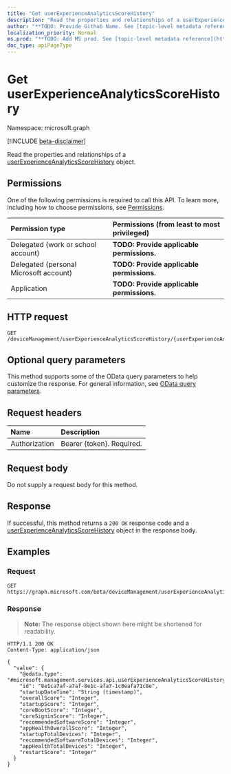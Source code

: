 ```yaml
---
title: "Get userExperienceAnalyticsScoreHistory"
description: "Read the properties and relationships of a userExperienceAnalyticsScoreHistory object."
author: "**TODO: Provide Github Name. See [topic-level metadata reference](https://msgo.azurewebsites.net/add/document/guidelines/metadata.html#topic-level-metadata)**"
localization_priority: Normal
ms.prod: "**TODO: Add MS prod. See [topic-level metadata reference](https://msgo.azurewebsites.net/add/document/guidelines/metadata.html#topic-level-metadata)**"
doc_type: apiPageType
---
```


# Get userExperienceAnalyticsScoreHistory
Namespace: microsoft.graph

[!INCLUDE [beta-disclaimer](../../includes/beta-disclaimer.md)]

Read the properties and relationships of a [userExperienceAnalyticsScoreHistory](../resources/userexperienceanalyticsscorehistory.md) object.

## Permissions
One of the following permissions is required to call this API. To learn more, including how to choose permissions, see [Permissions](/graph/permissions-reference).

|Permission type|Permissions (from least to most privileged)|
|:---|:---|
|Delegated (work or school account)|**TODO: Provide applicable permissions.**|
|Delegated (personal Microsoft account)|**TODO: Provide applicable permissions.**|
|Application|**TODO: Provide applicable permissions.**|

## HTTP request

<!-- {
  "blockType": "ignored"
}
-->
``` http
GET /deviceManagement/userExperienceAnalyticsScoreHistory/{userExperienceAnalyticsScoreHistoryId}
```

## Optional query parameters
This method supports some of the OData query parameters to help customize the response. For general information, see [OData query parameters](/graph/query-parameters).

## Request headers
|Name|Description|
|:---|:---|
|Authorization|Bearer {token}. Required.|

## Request body
Do not supply a request body for this method.

## Response

If successful, this method returns a `200 OK` response code and a [userExperienceAnalyticsScoreHistory](../resources/userexperienceanalyticsscorehistory.md) object in the response body.

## Examples

### Request
<!-- {
  "blockType": "request",
  "name": "get_userexperienceanalyticsscorehistory"
}
-->
``` http
GET https://graph.microsoft.com/beta/deviceManagement/userExperienceAnalyticsScoreHistory/{userExperienceAnalyticsScoreHistoryId}
```


### Response
>**Note:** The response object shown here might be shortened for readability.
<!-- {
  "blockType": "response",
  "truncated": true,
  "@odata.type": "microsoft.management.services.api.userExperienceAnalyticsScoreHistory"
}
-->
``` http
HTTP/1.1 200 OK
Content-Type: application/json

{
  "value": {
    "@odata.type": "#microsoft.management.services.api.userExperienceAnalyticsScoreHistory",
    "id": "8e1ca7af-a7af-8e1c-afa7-1c8eafa71c8e",
    "startupDateTime": "String (timestamp)",
    "overallScore": "Integer",
    "startupScore": "Integer",
    "coreBootScore": "Integer",
    "coreSigninScore": "Integer",
    "recommendedSoftwareScore": "Integer",
    "appHealthOverallScore": "Integer",
    "startupTotalDevices": "Integer",
    "recommendedSoftwareTotalDevices": "Integer",
    "appHealthTotalDevices": "Integer",
    "restartScore": "Integer"
  }
}
```

